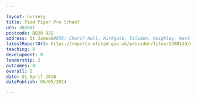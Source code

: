 ```yaml
---

layout: nursery
title: Pied Piper Pre School
urn: 302001
postcode: BD20 9JS
address: St James&#039; Church Hall, Kirkgate, Silsden, Keighley, West Yorkshire, BD20 9JS
latestReportUrl: https://reports.ofsted.gov.uk/provider/files/2388149/urn/302001.pdf
teaching: 0
development: 0
leadership: 2
outcomes: 0
overall: 2
date: 01 April 2018 
datePublish: 06/05/2014

---
```

